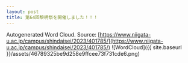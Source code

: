 ```yaml
---
layout: post
title: 第64回黎明祭を開催しました！！！
---
```

Autogenerated Word Cloud.
Source\: [https://www.niigata-u.ac.jp/campus/shindaisei/2023/401785/](https://www.niigata-u.ac.jp/campus/shindaisei/2023/401785/)
![WordCloud]({{ site.baseurl }}/assets/46789325be9d258e9ffcee73f731cde6.png)